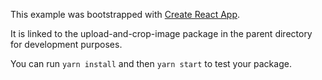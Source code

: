This example was bootstrapped with [Create React App](https://github.com/facebook/create-react-app).

It is linked to the upload-and-crop-image package in the parent directory for development purposes.

You can run `yarn install` and then `yarn start` to test your package.
